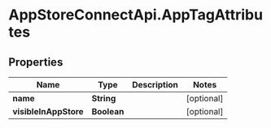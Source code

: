 # AppStoreConnectApi.AppTagAttributes

## Properties

Name | Type | Description | Notes
------------ | ------------- | ------------- | -------------
**name** | **String** |  | [optional] 
**visibleInAppStore** | **Boolean** |  | [optional] 


